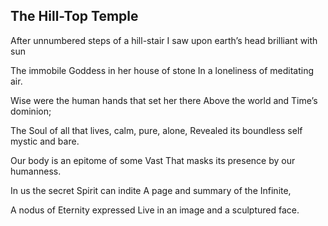 ## The Hill-Top Temple

After unnumbered steps of a hill-stair
I saw upon earth’s head brilliant with sun

The immobile Goddess in her house of stone
In a loneliness of meditating air.

Wise were the human hands that set her there
Above the world and Time’s dominion;

The Soul of all that lives, calm, pure, alone,
Revealed its boundless self mystic and bare.

Our body is an epitome of some Vast
That masks its presence by our humanness.

In us the secret Spirit can indite
A page and summary of the Infinite,

A nodus of Eternity expressed
Live in an image and a sculptured face.
